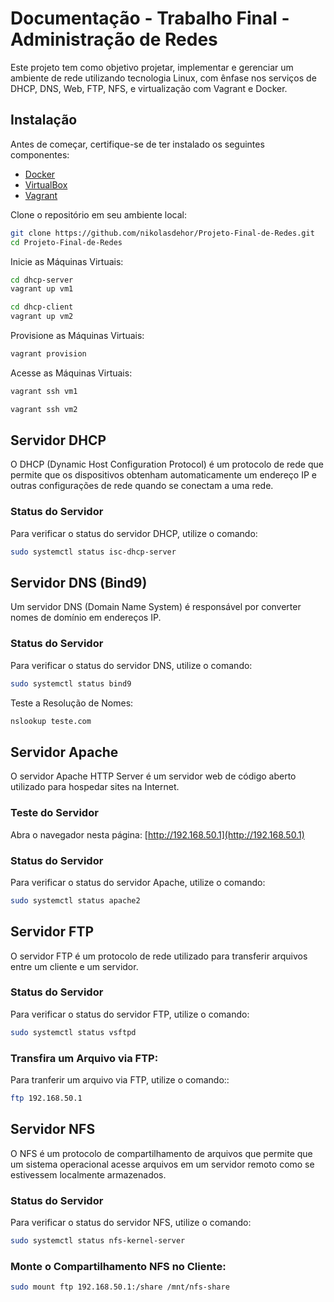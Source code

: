 # Documentação - Trabalho Final - Administração de Redes

Este projeto tem como objetivo projetar, implementar e gerenciar um ambiente de rede utilizando tecnologia Linux, com ênfase nos serviços de DHCP, DNS, Web, FTP, NFS, e virtualização com Vagrant e Docker.

## Instalação

Antes de começar, certifique-se de ter instalado os seguintes componentes:

- [Docker](https://www.docker.com/)
- [VirtualBox](https://www.virtualbox.org/)
- [Vagrant](https://www.vagrantup.com/)

Clone o repositório em seu ambiente local:

```bash
git clone https://github.com/nikolasdehor/Projeto-Final-de-Redes.git
cd Projeto-Final-de-Redes
```

Inicie as Máquinas Virtuais:

```bash
cd dhcp-server
vagrant up vm1
```

```bash
cd dhcp-client
vagrant up vm2
```

Provisione as Máquinas Virtuais:

```bash
vagrant provision
```

Acesse as Máquinas Virtuais:

```bash
vagrant ssh vm1

```
```bash
vagrant ssh vm2

```

## Servidor DHCP

O DHCP (Dynamic Host Configuration Protocol) é um protocolo de rede que permite que os dispositivos obtenham automaticamente um endereço IP e outras configurações de rede quando se conectam a uma rede.

### Status do Servidor

Para verificar o status do servidor DHCP, utilize o comando:

```bash
sudo systemctl status isc-dhcp-server

```

## Servidor DNS (Bind9)

Um servidor DNS (Domain Name System) é responsável por converter nomes de domínio em endereços IP.

### Status do Servidor

Para verificar o status do servidor DNS, utilize o comando:

```bash
sudo systemctl status bind9
```

Teste a Resolução de Nomes:

```bash
nslookup teste.com

```

## Servidor Apache

O servidor Apache HTTP Server é um servidor web de código aberto utilizado para hospedar sites na Internet.

### Teste do Servidor

Abra o navegador nesta página: [http://192.168.50.1](http://192.168.50.1)

### Status do Servidor

Para verificar o status do servidor Apache, utilize o comando:

```bash
sudo systemctl status apache2

```

## Servidor FTP

O servidor FTP é um protocolo de rede utilizado para transferir arquivos entre um cliente e um servidor.

### Status do Servidor

Para verificar o status do servidor FTP, utilize o comando:

```bash
sudo systemctl status vsftpd
```

### Transfira um Arquivo via FTP:

Para tranferir um arquivo via FTP, utilize o comando::

```bash
ftp 192.168.50.1

```

## Servidor NFS

O NFS é um protocolo de compartilhamento de arquivos que permite que um sistema operacional acesse arquivos em um servidor remoto como se estivessem localmente armazenados.

### Status do Servidor

Para verificar o status do servidor NFS, utilize o comando:

```bash
sudo systemctl status nfs-kernel-server
```

### Monte o Compartilhamento NFS no Cliente:

```bash
sudo mount ftp 192.168.50.1:/share /mnt/nfs-share
```
